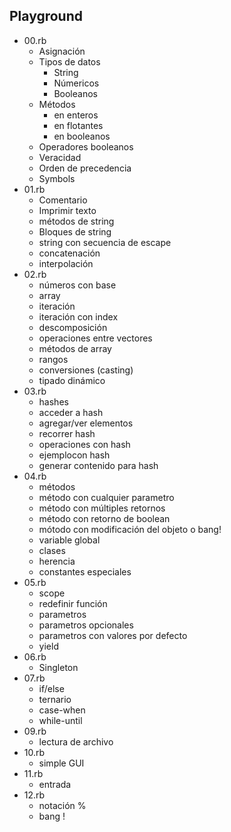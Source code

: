## Playground 
- 00.rb
    - Asignación
    - Tipos de datos
        - String
        - Númericos
        - Booleanos
    - Métodos
        - en enteros
        - en flotantes
        - en booleanos
    - Operadores booleanos
    - Veracidad
    - Orden de precedencia
    - Symbols
- 01.rb
    - Comentario
    - Imprimir texto
    - métodos de string
    - Bloques de string
    - string con secuencia de escape
    - concatenación
    - interpolación
- 02.rb 
    - números con base
    - array
    - iteración
    - iteración con index
    - descomposición
    - operaciones entre vectores
    - métodos de array
    - rangos
    - conversiones (casting)
    - tipado dinámico
- 03.rb 
    - hashes
    - acceder a hash
    - agregar/ver elementos
    - recorrer hash
    - operaciones con hash
    - ejemplocon hash
    - generar contenido para hash
- 04.rb
    - métodos
    - método con cualquier parametro
    - método con múltiples retornos
    - método con retorno de boolean
    - mótodo con modificación del objeto o bang!
    - variable global
    - clases
    - herencia
    - constantes especiales
- 05.rb
    - scope
    - redefinir función
    - parametros
    - parametros opcionales
    - parametros con valores por defecto
    - yield
- 06.rb 
    - Singleton
- 07.rb
    - if/else
    - ternario
    - case-when
    - while-until
- 09.rb 
    - lectura de archivo
- 10.rb
    - simple GUI
- 11.rb
    - entrada
- 12.rb
    - notación %
    - bang !